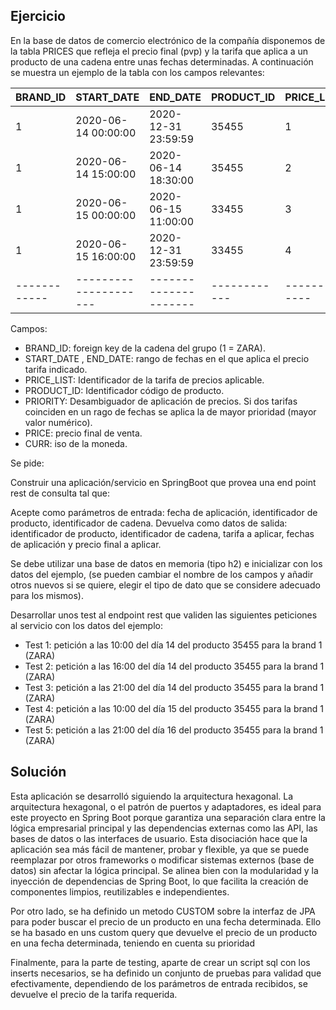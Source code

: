 ## Ejercicio

En la base de datos de comercio electrónico de la compañía disponemos de la tabla PRICES que refleja el precio final (pvp) y la tarifa que aplica a un producto de una cadena entre unas fechas determinadas. A continuación se muestra un ejemplo de la tabla con los campos relevantes:

| BRAND_ID   | START_DATE          | END_DATE            | PRODUCT_ID | PRICE_LIST | PRIORITY | PRICE | CURR |
|------------|---------------------|---------------------|------------|------------|----------|-------|------|
| 1          | 2020-06-14 00:00:00 | 2020-12-31 23:59:59 | 35455      | 1          | 0        | 35.50 | EUR  |
| 1          | 2020-06-14 15:00:00 | 2020-06-14 18:30:00 | 35455      | 2          | 1        | 25.45 | EUR  |
| 1          | 2020-06-15 00:00:00 | 2020-06-15 11:00:00 | 33455      | 3          | 1        | 30.50 | EUR  |
| 1          | 2020-06-15 16:00:00 | 2020-12-31 23:59:59 | 33455      | 4          | 1        | 38.95 | EUR  |
|------------|---------------------|---------------------|------------|------------|----------|-------|------|

Campos:

- BRAND_ID: foreign key de la cadena del grupo (1 = ZARA). 
- START_DATE , END_DATE: rango de fechas en el que aplica el precio tarifa indicado. 
- PRICE_LIST: Identificador de la tarifa de precios aplicable. 
- PRODUCT_ID: Identificador código de producto. 
- PRIORITY: Desambiguador de aplicación de precios. Si dos tarifas coinciden en un rago de fechas se aplica la de mayor prioridad (mayor valor numérico). 
- PRICE: precio final de venta. 
- CURR: iso de la moneda.

Se pide:

Construir una aplicación/servicio en SpringBoot que provea una end point rest de consulta  tal que:

Acepte como parámetros de entrada: fecha de aplicación, identificador de producto, identificador de cadena.
Devuelva como datos de salida: identificador de producto, identificador de cadena, tarifa a aplicar, fechas de aplicación y precio final a aplicar.

Se debe utilizar una base de datos en memoria (tipo h2) e inicializar con los datos del ejemplo, (se pueden cambiar el nombre de los campos y añadir otros nuevos si se quiere, elegir el tipo de dato que se considere adecuado para los mismos).

Desarrollar unos test al endpoint rest que  validen las siguientes peticiones al servicio con los datos del ejemplo:

- Test 1: petición a las 10:00 del día 14 del producto 35455   para la brand 1 (ZARA)
- Test 2: petición a las 16:00 del día 14 del producto 35455   para la brand 1 (ZARA)
- Test 3: petición a las 21:00 del día 14 del producto 35455   para la brand 1 (ZARA)
- Test 4: petición a las 10:00 del día 15 del producto 35455   para la brand 1 (ZARA)
- Test 5: petición a las 21:00 del día 16 del producto 35455   para la brand 1 (ZARA)

## Solución

Esta aplicación se desarrolló siguiendo la arquitectura hexagonal. La arquitectura hexagonal,
o el patrón de puertos y adaptadores, es ideal para este proyecto en Spring Boot porque garantiza una separación clara entre
la lógica empresarial principal y las dependencias externas como las API, las bases de datos o las interfaces de usuario.
Esta disociación hace que la aplicación sea más fácil de mantener, probar y flexible, ya que se puede reemplazar por otros frameworks
o modificar sistemas externos (base de datos) sin afectar la lógica principal.
Se alinea bien con la modularidad y la inyección de dependencias de Spring Boot, lo que facilita la creación de componentes
limpios, reutilizables e independientes.

Por otro lado, se ha definido un metodo CUSTOM sobre la interfaz de JPA para poder buscar el precio de un producto en una fecha determinada.
Ello se ha basado en uns custom query que devuelve el precio de un producto en una fecha determinada, teniendo en cuenta su prioridad

Finalmente, para la parte de testing, aparte de crear un script sql con los inserts necesarios, se ha definido un conjunto
de pruebas para validad que efectivamente, dependiendo de los parámetros de entrada recibidos, se devuelve el precio de la tarifa
requerida.
